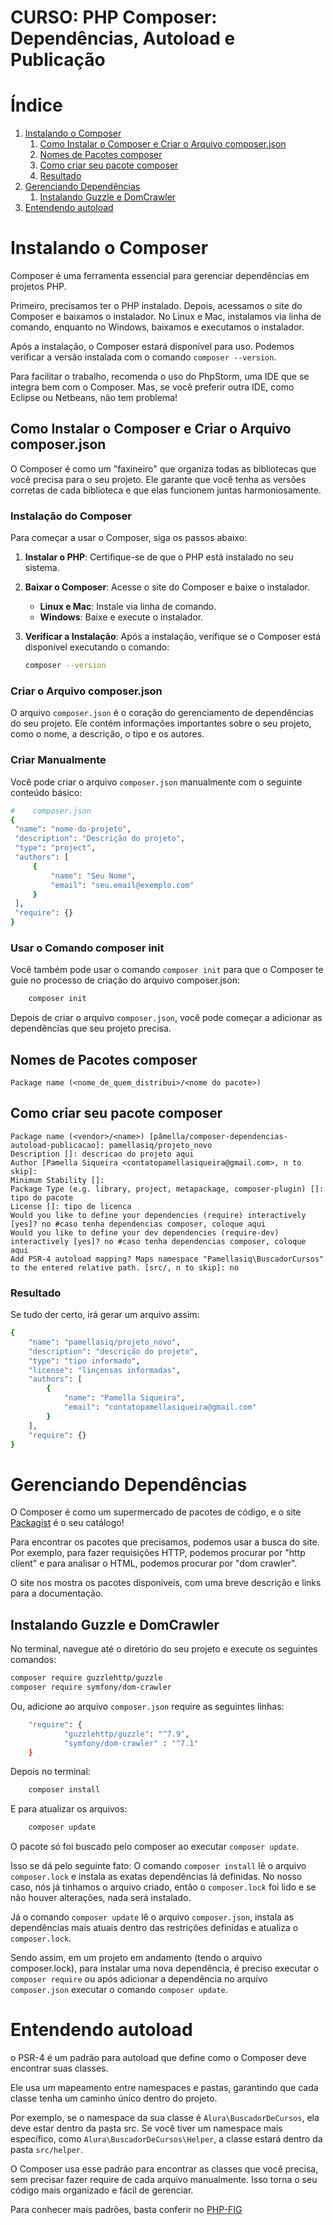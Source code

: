 # CURSO: PHP Composer: Dependências, Autoload e Publicação

# Índice
1. [Instalando o Composer](#instalando-o-composer)
    1. [Como Instalar o Composer e Criar o Arquivo composer.json](#como-instalar-o-composer-e-criar-o-arquivo-composerjson)
    2. [Nomes de Pacotes composer](#nomes-de-pacotes-composer)
    3. [Como criar seu pacote composer](#como-criar-seu-pacote-composer)
    4. [Resultado](#resultado)
2. [Gerenciando Dependências](#gerenciando-dependências)
    1. [Instalando Guzzle e DomCrawler](#instalando-guzzle-e-domcrawler)
3. [Entendendo autoload](#entendendo-autoload)


# Instalando o Composer

Composer é uma ferramenta essencial para gerenciar dependências em projetos PHP.

Primeiro, precisamos ter o PHP instalado. Depois, acessamos o site do Composer e baixamos o instalador. No Linux e Mac, instalamos via linha de comando, enquanto no Windows, baixamos e executamos o instalador.

Após a instalação, o Composer estará disponível para uso. Podemos verificar a versão instalada com o comando `composer --version`.

Para facilitar o trabalho, recomenda o uso do PhpStorm, uma IDE que se integra bem com o Composer. Mas, se você preferir outra IDE, como Eclipse ou Netbeans, não tem problema!

## Como Instalar o Composer e Criar o Arquivo composer.json

O Composer é como um "faxineiro" que organiza todas as bibliotecas que você precisa para o seu projeto. Ele garante que você tenha as versões corretas de cada biblioteca e que elas funcionem juntas harmoniosamente.

### Instalação do Composer

Para começar a usar o Composer, siga os passos abaixo:

1. **Instalar o PHP**: Certifique-se de que o PHP está instalado no seu sistema.
2. **Baixar o Composer**: Acesse o site do Composer e baixe o instalador.
   - **Linux e Mac**: Instale via linha de comando.
   - **Windows**: Baixe e execute o instalador.

3. **Verificar a Instalação**: Após a instalação, verifique se o Composer está disponível executando o comando:

   ``` sh
   composer --version
   ```

### Criar o Arquivo composer.json

O arquivo `composer.json` é o coração do gerenciamento de dependências do seu projeto. Ele contém informações importantes sobre o seu projeto, como o nome, a descrição, o tipo e os autores.

### Criar Manualmente
Você pode criar o arquivo `composer.json` manualmente com o seguinte conteúdo básico:

   ```sh
#    composer.json
   {
    "name": "nome-do-projeto",
    "description": "Descrição do projeto",
    "type": "project",
    "authors": [
        {
            "name": "Seu Nome",
            "email": "seu.email@exemplo.com"
        }
    ],
    "require": {}
}

 ```

### Usar o Comando composer init
Você também pode usar o comando `composer init` para que o Composer te guie no processo de criação do arquivo composer.json:

``` sh
    composer init
```

Depois de criar o arquivo `composer.json`, você pode começar a adicionar as dependências que seu projeto precisa.

## Nomes de Pacotes composer

```
Package name (<nome_de_quem_distribui>/<nome do pacote>)
```

## Como criar seu pacote composer
```
Package name (<vendor>/<name>) [pâmella/composer-dependencias-autoload-publicacao]: pamellasiq/projeto_novo
Description []: descricao do projeto aqui
Author [Pamella Siqueira <contatopamellasiqueira@gmail.com>, n to skip]:
Minimum Stability []:
Package Type (e.g. library, project, metapackage, composer-plugin) []: tipo do pacote
License []: tipo de licenca
Would you like to define your dependencies (require) interactively [yes]? no #caso tenha dependencias composer, coloque aqui
Would you like to define your dev dependencies (require-dev) interactively [yes]? no #caso tenha dependencias composer, coloque aqui
Add PSR-4 autoload mapping? Maps namespace "Pamellasiq\BuscadorCursos" to the entered relative path. [src/, n to skip]: no
```

### Resultado

Se tudo der certo, irá gerar um arquivo assim:

``` sh
{
    "name": "pamellasiq/projeto_novo",
    "description": "descrição do projeto",
    "type": "tipo informado",
    "license": "linçensas informadas",
    "authors": [
        {
            "name": "Pamella Siqueira",
            "email": "contatopamellasiqueira@gmail.com"
        }
    ],
    "require": {}
}
```

# Gerenciando Dependências

O Composer é como um supermercado de pacotes de código, e o site [Packagist](https://packagist.org/) é o seu catálogo!

Para encontrar os pacotes que precisamos, podemos usar a busca do site. Por exemplo, para fazer requisições HTTP, podemos procurar por "http client" e para analisar o HTML, podemos procurar por "dom crawler".

O site nos mostra os pacotes disponíveis, com uma breve descrição e links para a documentação.

## Instalando Guzzle e DomCrawler
No terminal, navegue até o diretório do seu projeto e execute os seguintes comandos:

``` sh
composer require guzzlehttp/guzzle
composer require symfony/dom-crawler
```

Ou, adicione ao arquivo `composer.json` require as seguintes linhas:

``` sh
    "require": {
            "guzzlehttp/guzzle": "^7.9",
            "symfony/dom-crawler" : "^7.1"
    }
```
Depois no terminal:

``` sh
    composer install
```

E para atualizar os arquivos:

``` sh
    composer update
```

O pacote só foi buscado pelo composer ao executar `composer update`.

Isso se dá pelo seguinte fato: O comando `composer install` lê o arquivo `composer.lock` e instala as exatas dependências lá definidas. No nosso caso, nós já tinhamos o arquivo criado, então o `composer.lock` foi lido e se não houver alterações, nada será instalado.

Já o comando `composer update` lê o arquivo `composer.json`, instala as dependências mais atuais dentro das restrições definidas e atualiza o `composer.lock`.

Sendo assim, em um projeto em andamento (tendo o arquivo composer.lock), para instalar uma nova dependência, é preciso executar o `composer require` ou após adicionar a dependência no arquivo `composer.json` executar o comando `composer update`.

# Entendendo autoload

o PSR-4 é um padrão para autoload que define como o Composer deve encontrar suas classes.

Ele usa um mapeamento entre namespaces e pastas, garantindo que cada classe tenha um caminho único dentro do projeto.

Por exemplo, se o namespace da sua classe é `Alura\BuscadorDeCursos`, ela deve estar dentro da pasta src. Se você tiver um namespace mais específico, como `Alura\BuscadorDeCursos\Helper`, a classe estará dentro da pasta `src/helper`.

O Composer usa esse padrão para encontrar as classes que você precisa, sem precisar fazer require de cada arquivo manualmente. Isso torna o seu código mais organizado e fácil de gerenciar.

Para conhecer mais padrões, basta conferir no [PHP-FIG](https://www.php-fig.org/)
